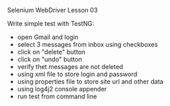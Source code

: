 
Selenium WebDriver
Lesson 03

Write simple test with TestNG:
- open Gmail and login
- select 3 messages from inbox using checkboxes 
- click on "delete" button 
- click on "undo" button
- verify thet messages are not deleted
- using xml file to store login and password
- using properties file to store site url and other data 
- using log4j2 console appender
- run test from command line  
